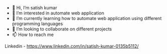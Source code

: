 - 👋 Hi, I’m satish kumar
- 👀 I’m interested in automate web application
- 🌱 I’m currently learning how to automate web application using different programming languages
- 💞️ I’m looking to collaborate on different projects
- 📫 How to reach me 

Linkedin - https://www.linkedin.com/in/satish-kumar-0135b5112/

<!---
satishkumar96/satishkumar96 is a ✨ special ✨ repository because its `README.md` (this file) appears on your GitHub profile.
You can click the Preview link to take a look at your changes.
--->

